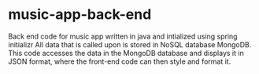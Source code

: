 # music-app-back-end

Back end code for music app written in java and intialized using spring initializr
All data that is called upon is stored in NoSQL database MongoDB.
This code accesses the data in the MongoDB database and displays it in JSON format, where the front-end code can then style and format it.
